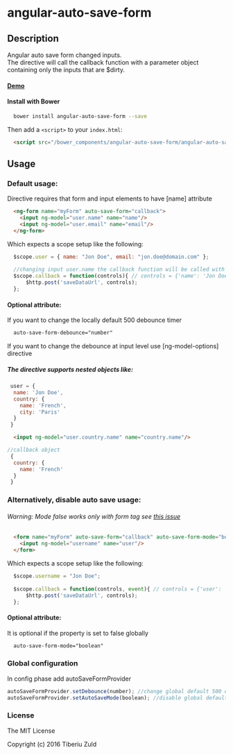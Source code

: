 angular-auto-save-form
==============
 
 
## Description
 
Angular auto save form changed inputs.  
The directive will call the callback function with a parameter object containing only the inputs that are $dirty.
 
#### [Demo](http://tiberiuzuld.github.io/angular-auto-save-form)
 
#### Install with Bower
```bash
  bower install angular-auto-save-form --save
```

Then add a `<script>` to your `index.html`:

```html
  <script src="/bower_components/angular-auto-save-form/angular-auto-save-form.js"></script>
```

## Usage

### Default usage:

Directive requires that form and input elements to have [name] attribute

```html
  <ng-form name="myForm" auto-save-form="callback"> 
    <input ng-model="user.name" name="name"/>
    <input ng-model="user.email" name="email"/>
  </ng-form>
```

Which expects a scope setup like the following:
```JavaScript
  $scope.user = { name: "Jon Doe", email: "jon.doe@domain.com" };
  
  //changing input user.name the callback function will be called with parameter object
  $scope.callback = function(controls){ // controls = {'name': 'Jon Doe'}
      $http.post('saveDataUrl', controls);
  };
```

#### Optional attribute:

If you want to change the locally default 500 debounce timer
```html
  auto-save-form-debounce="number"
```

If you want to change the debounce at input level use [ng-model-options] directive

##### The directive supports nested objects like:
```JavaScript
 user = {
  name: 'Jon Doe',
  country: {
    name: 'French',
    city: 'Paris'
  }
 }
```

```HTML
  <input ng-model="user.country.name" name="country.name"/>
```

```JavaScript
//callback object
 {
  country: {
    name: 'French'
  }
 }
```

### Alternatively, disable auto save usage:

###### Warning: Mode false works only with form tag see [this issue](https://github.com/angular/angular.js/issues/2513)  

```html
  <form name="myForm" auto-save-form="callback" auto-save-form-mode="boolean"> 
    <input ng-model="username" name="user"/>
  </form>
```

Which expects a scope setup like the following:
```JavaScript
  $scope.username = "Jon Doe";
  
  $scope.callback = function(controls, event){ // controls = {'user': 'Jon Doe'}, event={formSubmitEvent}
      $http.post('saveDataUrl', controls);
  };
```
#### Optional attribute:

It is optional if the property is set to false globally
```html
  auto-save-form-mode="boolean"
```

### Global configuration

In config phase add autoSaveFormProvider

```js
autoSaveFormProvider.setDebounce(number); //change global default 500 debounce timer
autoSaveFormProvider.setAutoSaveMode(boolean); //disable global default auto save set it false
```
### License
 The MIT License
 
 Copyright (c) 2016 Tiberiu Zuld
